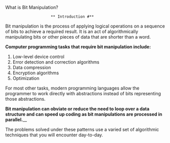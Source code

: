 What is Bit Manipulation?


                        ** Introduction #**

Bit manipulation is the process of applying logical operations on a sequence of bits to achieve a required result. It is an act of algorithmically manipulating bits or other pieces of data that are shorter than a word.

**Computer programming tasks that require bit manipulation include:**

1. Low-level device control
2. Error detection and correction algorithms
3. Data compression
4. Encryption algorithms
5. Optimization

For most other tasks, modern programming languages allow the programmer to work directly with abstractions instead of bits representing those abstractions.

**Bit manipulation can obviate or reduce the need to loop over a data structure and can speed up coding as bit manipulations are processed in parallel.**__

The problems solved under these patterns use a varied set of algorithmic techniques that you will encounter day-to-day.
